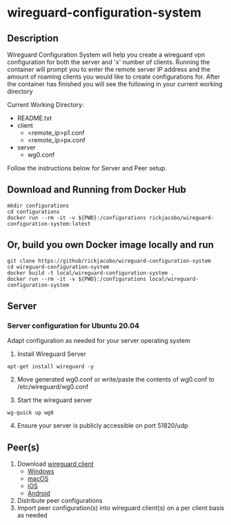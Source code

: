 # wireguard-configuration-system

## Description
Wireguard Configuration System will help you create a wireguard vpn configuration for both the server and 'x' number of clients. Running the container will prompt you to enter the remote server IP address and the amount of roaming clients you would like to create configurations for. After the container has finished you will see the following in your current working directory

Current Working Directory:
- README.txt
- client
  - <remote_ip>p1.conf
  - <remote_ip>px.conf
- server
  - wg0.conf
  
Follow the instructions below for Server and Peer setup.

## Download and Running from Docker Hub
````
mkdir configurations
cd configurations
docker run --rm -it -v ${PWD}:/configurations rickjacobo/wireguard-configuration-system:latest
````

## Or, build you own Docker image locally and run
````
git clone https://github/rickjacobo/wireguard-configuration-system
cd wireguard-configuration-system
docker build -t local/wireguard-configuration-system .
docker run --rm -it -v ${PWD}:/configurations local/wireguard-configuration-system
````

## Server
### Server configuration for Ubuntu 20.04
Adapt configuration as needed for your server operating system

1. Install Wireguard Server
````
apt-get install wireguard -y
````

2. Move generated wg0.conf or write/paste the contents of wg0.conf to /etc/wireguard/wg0.conf

3. Start the wireguard server
````
wg-quick up wg0
````

4. Ensure your server is publicly accessible on port 51820/udp

## Peer(s)
1. Download [wireguard client](https://www.wireguard.com/install/)
   - [Windows](https://download.wireguard.com/windows-client/wireguard-installer.exe)
   - [macOS](https://itunes.apple.com/us/app/wireguard/id1451685025?ls=1&mt=12)
   - [iOS](https://itunes.apple.com/us/app/wireguard/id1441195209?ls=1&mt=8)
   - [Android](https://play.google.com/store/apps/details?id=com.wireguard.android)
2. Distribute peer configurations
3. Import peer configuration(s) into wireguard client(s) on a per client basis as needed
